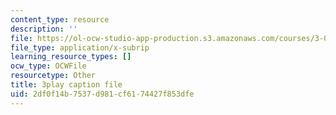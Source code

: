 ```yaml
---
content_type: resource
description: ''
file: https://ol-ocw-studio-app-production.s3.amazonaws.com/courses/3-091-introduction-to-solid-state-chemistry-fall-2018/2df0f14b7537d981cf6174427f853dfe_7_IoLAXtQ3k.srt
file_type: application/x-subrip
learning_resource_types: []
ocw_type: OCWFile
resourcetype: Other
title: 3play caption file
uid: 2df0f14b-7537-d981-cf61-74427f853dfe
---
```

